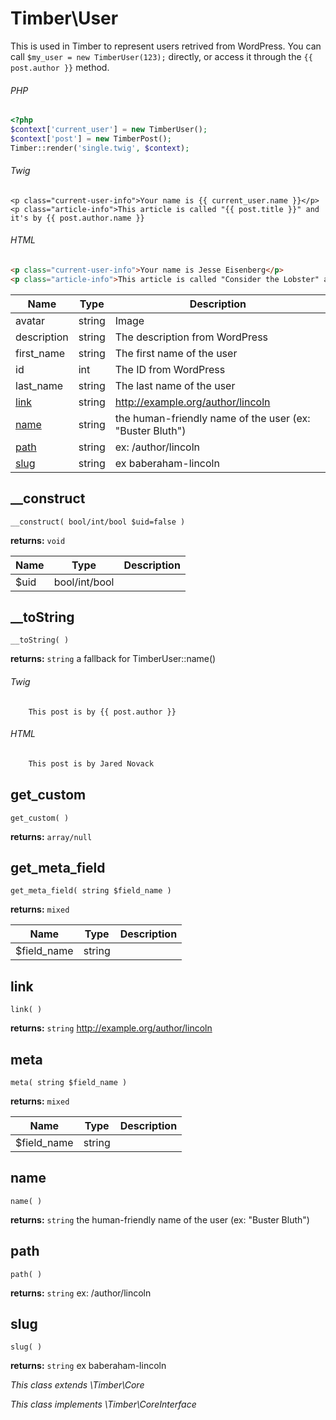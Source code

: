 
# Timber\User
This is used in Timber to represent users retrived from WordPress. You can call `$my_user = new TimberUser(123);` directly, or access it through the `{{ post.author }}` method.

###### PHP
```php
<?php
$context['current_user'] = new TimberUser();
$context['post'] = new TimberPost();
Timber::render('single.twig', $context);
```
###### Twig
```twig
<p class="current-user-info">Your name is {{ current_user.name }}</p>
<p class="article-info">This article is called "{{ post.title }}" and it's by {{ post.author.name }}
```
###### HTML
```html
<p class="current-user-info">Your name is Jesse Eisenberg</p>
<p class="article-info">This article is called "Consider the Lobster" and it's by David Foster Wallace
```

Name | Type | Description
---- | ---- | -----------
avatar | string|Image | The URL of the author's avatar
description | string | The description from WordPress
first_name | string | The first name of the user
id | int | The ID from WordPress
last_name | string | The last name of the user
[link](#link) | string | http://example.org/author/lincoln
[name](#name) | string | the human-friendly name of the user (ex: "Buster Bluth")
[path](#path) | string | ex: /author/lincoln
[slug](#slug) | string | ex baberaham-lincoln

## __construct
`__construct( bool/int/bool $uid=false )`

**returns:** `void` 

Name | Type | Description
---- | ---- | -----------
$uid | bool/int/bool | 



## __toString
`__toString( )`

**returns:** `string` a fallback for TimberUser::name()

###### Twig
```twig
	This post is by {{ post.author }}
```
###### HTML
```html
	This post is by Jared Novack
```

## get_custom
`get_custom( )`

**returns:** `array/null` 



## get_meta_field
`get_meta_field( string $field_name )`

**returns:** `mixed` 

Name | Type | Description
---- | ---- | -----------
$field_name | string | 



## link
`link( )`

**returns:** `string` http://example.org/author/lincoln



## meta
`meta( string $field_name )`

**returns:** `mixed` 

Name | Type | Description
---- | ---- | -----------
$field_name | string | 



## name
`name( )`

**returns:** `string` the human-friendly name of the user (ex: "Buster Bluth")



## path
`path( )`

**returns:** `string` ex: /author/lincoln



## slug
`slug( )`

**returns:** `string` ex baberaham-lincoln






*This class extends \Timber\Core*

*This class implements \Timber\CoreInterface*

